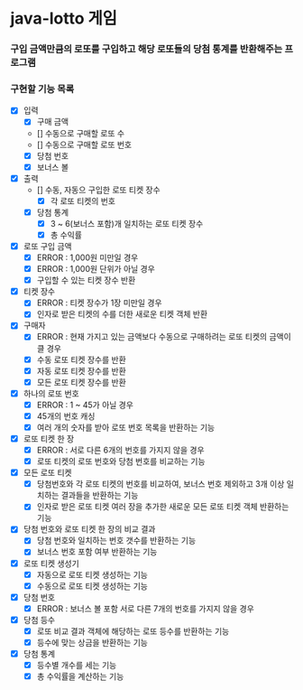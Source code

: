 # java-lotto 게임

### 구입 금액만큼의 로또를 구입하고 해당 로또들의 당첨 통계를 반환해주는 프로그램

### 구현할 기능 목록

- [x] 입력
    - [x] 구매 금액
    - [] 수동으로 구매할 로또 수
    - [] 수동으로 구매할 로또 번호
    - [x] 당첨 번호 
    - [x] 보너스 볼
    
- [x] 출력
    - [] 수동, 자동으 구입한 로또 티켓 장수
        - [x] 각 로또 티켓의 번호
    - [x] 당첨 통계
      - [x] 3 ~ 6(보너스 포함)개 일치하는 로또 티켓 장수
      - [x] 총 수익률

- [x] 로또 구입 금액
  - [x] ERROR : 1,000원 미만일 경우
  - [x] ERROR : 1,000원 단위가 아닐 경우
  - [x] 구입할 수 있는 티켓 장수 반환

- [x] 티켓 장수
  - [x] ERROR : 티켓 장수가 1장 미만일 경우
  - [x] 인자로 받은 티켓의 수를 더한 새로운 티켓 객체 반환

- [x] 구매자
  - [x] ERROR : 현재 가지고 있는 금액보다 수동으로 구매하려는 로또 티켓의 금액이 클 경우
  - [x] 수동 로또 티켓 장수를 반환
  - [x] 자동 로또 티켓 장수를 반환
  - [x] 모든 로또 티켓 장수를 반환

- [x] 하나의 로또 번호
  - [x] ERROR : 1 ~ 45가 아닐 경우
  - [x] 45개의 번호 캐싱
  - [x] 여러 개의 숫자를 받아 로또 번호 목록을 반환하는 기능

- [x] 로또 티켓 한 장
  - [x] ERROR : 서로 다른 6개의 번호를 가지지 않을 경우
  - [x] 로또 티켓의 로또 번호와 당첨 번호를 비교하는 기능

- [x] 모든 로또 티켓
  - [x] 당첨번호와 각 로또 티켓의 번호를 비교하여, 보너스 번호 제외하고 3개 이상 일치하는 결과들을 반환하는 기능
  - [x] 인자로 받은 로또 티켓 여러 장을 추가한 새로운 모든 로또 티켓 객체 반환하는 기능

- [x] 당첨 번호와 로또 티켓 한 장의 비교 결과
  - [x] 당첨 번호와 일치하는 번호 갯수를 반환하는 기능
  - [x] 보너스 번호 포함 여부 반환하는 기능

- [x] 로또 티켓 생성기
  - [x] 자동으로 로또 티켓 생성하는 기능
  - [x] 수동으로 로또 티켓 생성하는 기능

- [x] 당첨 번호
    - [x] ERROR : 보너스 볼 포함 서로 다른 7개의 번호를 가지지 않을 경우

- [x] 당첨 등수
    - [x] 로또 비교 결과 객체에 해당하는 로또 등수를 반환하는 기능
    - [x] 등수에 맞는 상금을 반환하는 기능

- [x] 당첨 통계
    - [x] 등수별 개수를 세는 기능
    - [x] 총 수익률을 계산하는 기능 
